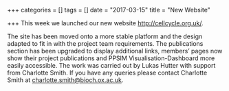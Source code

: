 +++
categories = []
tags = []
date = "2017-03-15"
title = "New Website"

+++
This week we launched our new website http://cellcycle.org.uk/.

The site has been moved onto a more stable platform and the design adapted to fit in with the project team requirements. The publications section has been upgraded to display additional links, members’ pages now show their project publications and PPSIM Visualisation-Dashboard more easily accessible. The work was carried out by Lukas Hutter with support from Charlotte Smith. If you have any queries please contact Charlotte Smith at <charlotte.smith@bioch.ox.ac.uk>.  
